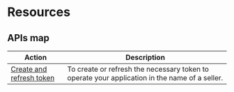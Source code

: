 # Resources

## APIs map

|Action|Description|
|---|---|
|[Create and refresh token](https://www.mercadopago[FAKER][URL][DOMAIN]/developers/en/reference/oauth/_oauth_token/post) | To create or refresh the necessary token to operate your application in the name of a seller. |